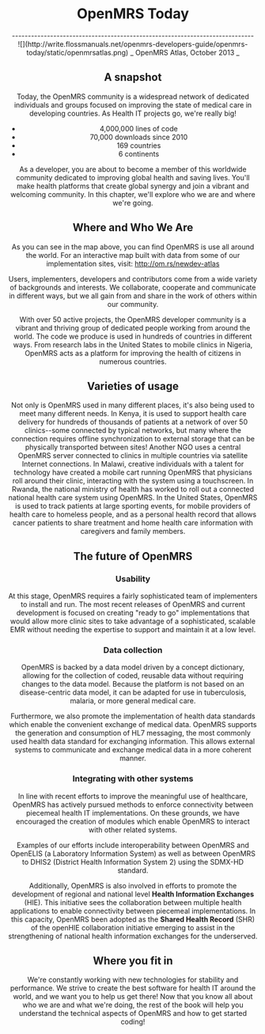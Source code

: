 <center><h1> OpenMRS Today </h1>
----------------------------------------------------------------------------

<center> ![](http://write.flossmanuals.net/openmrs-developers-guide/openmrs-today/static/openmrsatlas.png)
_ OpenMRS Atlas, October 2013 _

## A snapshot

Today, the OpenMRS community is a widespread network of dedicated individuals and groups focused on improving the state of medical care in developing countries. As Health IT projects go, we're really big!

* 4,000,000 lines of code
* 70,000 downloads since 2010
* 169 countries
* 6 continents

As a developer, you are about to become a member of this worldwide community dedicated to improving global health and saving lives. You'll make health platforms that create global synergy and join a vibrant and welcoming community. In this chapter, we'll explore who we are and where we're going.

## Where and Who We Are

As you can see in the map above, you can find OpenMRS is use all around the world. For an interactive map built with data from some of our implementation sites, visit: http://om.rs/newdev-atlas

Users, implementers, developers and contributors come from a wide variety of backgrounds and interests. We collaborate, cooperate and communicate in different ways, but we all gain from and share in the work of others within our community.

With over 50 active projects, the OpenMRS developer community is a vibrant and thriving group of dedicated people working from around the world. The code we produce is used in hundreds of countries in different ways. From research labs in the United States to mobile clinics in Nigeria, OpenMRS acts as a platform for improving the health of citizens in numerous countries.

## Varieties of usage

Not only is OpenMRS used in many different places, it's also being used to meet many different needs. In Kenya, it is used to support health care delivery for hundreds of thousands of patients at a network of over 50 clinics--some connected by typical networks, but many where the connection requires offline synchronization to external storage that can be physically transported between sites! Another NGO uses a central OpenMRS server connected to clinics in multiple countries via satellite Internet connections. In Malawi, creative individuals with a talent for technology have created a mobile cart running OpenMRS that physicians roll around their clinic, interacting with the system using a touchscreen. In Rwanda, the national ministry of health has worked to roll out a connected national health care system using OpenMRS. In the United States, OpenMRS is used to track patients at large sporting events, for mobile providers of health care to homeless people, and as a personal health record that allows cancer patients to share treatment and home health care information with caregivers and family members.

## The future of OpenMRS

### Usability

At this stage, OpenMRS requires a fairly sophisticated team of implementers to install and run. The most recent releases of OpenMRS and current development is focused on creating "ready to go" implementations that would allow more clinic sites to take advantage of a sophisticated, scalable EMR without needing the expertise to support and maintain it at a low level.

### Data collection

OpenMRS is backed by a data model driven by a concept dictionary, allowing for the collection of coded, reusable data without requiring changes to the data model. Because the platform is not based on an disease-centric data model, it can be adapted for use in tuberculosis, malaria, or more general medical care.

Furthermore, we also promote the implementation of health data standards which enable the convenient exchange of medical data. OpenMRS supports the generation and consumption of HL7 messaging, the most commonly used health data standard for exchanging information. This allows external systems to communicate and exchange medical data in a more coherent manner.

### Integrating with other systems

In line with recent efforts to improve the meaningful use of healthcare, OpenMRS has actively pursued methods to enforce connectivity between piecemeal health IT implementations. On these grounds, we have encouraged the creation of modules which enable OpenMRS to interact with other related systems.

Examples of our efforts include interoperability between OpenMRS and OpenELIS (a Laboratory Information System) as well as between OpenMRS to DHIS2 (District Health Information System 2) using the SDMX-HD standard.

Additionally, OpenMRS is also involved in efforts to promote the development of regional and national level **Health Information Exchanges** (HIE). This initiative sees the collaboration between multiple health applications to enable connectivity between piecemeal implementations. In this capacity, OpenMRS been adopted as the **Shared Health Record** (SHR) of the openHIE collaboration initiative emerging to assist in the strengthening of national health information exchanges for the underserved.

## Where you fit in

We're constantly working with new technologies for stability and performance. We strive to create the best software for health IT around the world, and we want you to help us get there! Now that you know all about who we are and what we're doing, the rest of the book will help you understand the technical aspects of OpenMRS and how to get started coding!
